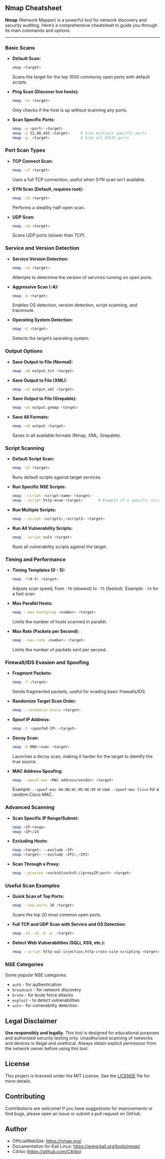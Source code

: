 ## Nmap Cheatsheet

**Nmap** (Network Mapper) is a powerful tool for network discovery and security auditing. Here’s a comprehensive cheatsheet to guide you through its main commands and options.

---

### Basic Scans
- **Default Scan:**  
  ```bash
  nmap <target>
  ```
  Scans the target for the top 1000 commonly open ports with default scripts.

- **Ping Scan (Discover live hosts):**  
  ```bash
  nmap -sn <target>
  ```
  Only checks if the host is up without scanning any ports.

- **Scan Specific Ports:**  
  ```bash
  nmap -p <port> <target>
  nmap -p 22,80,443 <target>     # Scan multiple specific ports
  nmap -p- <target>              # Scan all 65535 ports
  ```

### Port Scan Types
- **TCP Connect Scan:**  
  ```bash
  nmap -sT <target>
  ```
  Uses a full TCP connection, useful when SYN scan isn’t available.

- **SYN Scan (Default, requires root):**  
  ```bash
  nmap -sS <target>
  ```
  Performs a stealthy half-open scan.

- **UDP Scan:**  
  ```bash
  nmap -sU <target>
  ```
  Scans UDP ports (slower than TCP).

### Service and Version Detection
- **Service Version Detection:**  
  ```bash
  nmap -sV <target>
  ```
  Attempts to determine the version of services running on open ports.

- **Aggressive Scan (-A):**  
  ```bash
  nmap -A <target>
  ```
  Enables OS detection, version detection, script scanning, and traceroute.

- **Operating System Detection:**  
  ```bash
  nmap -O <target>
  ```
  Detects the target’s operating system.

### Output Options
- **Save Output to File (Normal):**  
  ```bash
  nmap -oN output.txt <target>
  ```

- **Save Output to File (XML):**  
  ```bash
  nmap -oX output.xml <target>
  ```

- **Save Output to File (Grepable):**  
  ```bash
  nmap -oG output.gnmap <target>
  ```

- **Save All Formats:**  
  ```bash
  nmap -oA output <target>
  ```
  Saves in all available formats (Nmap, XML, Grepable).

### Script Scanning
- **Default Script Scan:**  
  ```bash
  nmap -sC <target>
  ```
  Runs default scripts against target services.

- **Run Specific NSE Scripts:**  
  ```bash
  nmap --script <script-name> <target>
  nmap --script http-enum <target>       # Example of a specific script
  ```

- **Run Multiple Scripts:**  
  ```bash
  nmap --script <script1>,<script2> <target>
  ```

- **Run All Vulnerability Scripts:**  
  ```bash
  nmap --script vuln <target>
  ```
  Runs all vulnerability scripts against the target.

### Timing and Performance
- **Timing Templates (0 - 5):**  
  ```bash
  nmap -T<0-5> <target>
  ```
  Adjusts scan speed, from `-T0` (slowest) to `-T5` (fastest). Example: `-T4` for a fast scan.

- **Max Parallel Hosts:**  
  ```bash
  nmap --max-hostgroup <number> <target>
  ```
  Limits the number of hosts scanned in parallel.

- **Max Rate (Packets per Second):**  
  ```bash
  nmap --max-rate <number> <target>
  ```
  Limits the number of packets sent per second.

### Firewall/IDS Evasion and Spoofing
- **Fragment Packets:**  
  ```bash
  nmap -f <target>
  ```
  Sends fragmented packets, useful for evading basic firewalls/IDS.

- **Randomize Target Scan Order:**  
  ```bash
  nmap --randomize-hosts <target>
  ```

- **Spoof IP Address:**  
  ```bash
  nmap -S <spoofed-IP> <target>
  ```

- **Decoy Scan:**  
  ```bash
  nmap -D RND:<num> <target>
  ```
  Launches a decoy scan, making it harder for the target to identify the true source.

- **MAC Address Spoofing:**  
  ```bash
  nmap --spoof-mac <MAC address/vendor> <target>
  ```
  Example: `--spoof-mac 0A:0B:0C:0D:0E:0F` or use `--spoof-mac Cisco` for a random Cisco MAC.

### Advanced Scanning
- **Scan Specific IP Range/Subnet:**  
  ```bash
  nmap <IP-range>
  nmap <IP>/24
  ```

- **Excluding Hosts:**  
  ```bash
  nmap <target> --exclude <IP>
  nmap <target> --exclude <IP1>,<IP2>
  ```

- **Scan Through a Proxy:**  
  ```bash
  nmap --proxies <socks4|socks5://proxyIP:port> <target>
  ```

### Useful Scan Examples
- **Quick Scan of Top Ports:**  
  ```bash
  nmap --top-ports 20 <target>
  ```
  Scans the top 20 most common open ports.

- **Full TCP and UDP Scan with Service and OS Detection:**  
  ```bash
  nmap -sS -sU -A -p- <target>
  ```

- **Detect Web Vulnerabilities (SQLi, XSS, etc.):**  
  ```bash
  nmap --script http-sql-injection,http-cross-site-scripting <target>
  ```

### NSE Categories
Some popular NSE categories:
- `auth` - for authentication
- `broadcast` - for network discovery
- `brute` - for brute force attacks
- `exploit` - to detect vulnerabilities
- `vuln` - for vulnerability detection

## Legal Disclaimer

**Use responsibly and legally.** This tool is designed for educational purposes and authorized security testing only. Unauthorized scanning of networks and devices is illegal and unethical. Always obtain explicit permission from the network owner before using this tool.

## License

This project is licensed under the MIT License. See the [LICENSE](LICENSE) file for more details.

## Contributing

Contributions are welcome! If you have suggestions for improvements or find bugs, please open an issue or submit a pull request on GitHub.

## Author

- OfficialWebSite: https://nmap.org/
- Documentation for Kali Linux: https://www.kali.org/tools/nmap/ 
- C4rbo (https://github.com/C4rbo)
